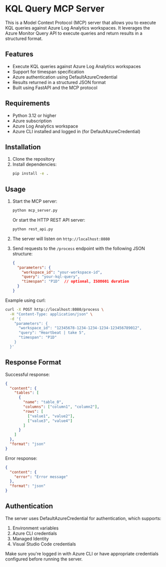 # KQL Query MCP Server

This is a Model Context Protocol (MCP) server that allows you to execute KQL queries against Azure Log Analytics workspaces. It leverages the Azure Monitor Query API to execute queries and return results in a structured format.

## Features

- Execute KQL queries against Azure Log Analytics workspaces
- Support for timespan specification
- Azure authentication using DefaultAzureCredential
- Results returned in a structured JSON format
- Built using FastAPI and the MCP protocol

## Requirements

- Python 3.12 or higher
- Azure subscription
- Azure Log Analytics workspace
- Azure CLI installed and logged in (for DefaultAzureCredential)

## Installation

1. Clone the repository
2. Install dependencies:
   ```bash
   pip install -e .
   ```

## Usage

1. Start the MCP server:
   ```bash
   python mcp_server.py
   ```

   Or start the HTTP REST API server:
   ```bash
   python rest_api.py
   ```

2. The server will listen on `http://localhost:8080`

3. Send requests to the `/process` endpoint with the following JSON structure:
   ```json
   {
     "parameters": {
       "workspace_id": "your-workspace-id",
       "query": "your-kql-query",
       "timespan": "P1D"  // optional, ISO8601 duration
     }
   }
   ```

Example using curl:
```bash
curl -X POST http://localhost:8080/process \
  -H "Content-Type: application/json" \
  -d '{
    "parameters": {
      "workspace_id": "12345678-1234-1234-1234-123456789012",
      "query": "Heartbeat | take 5",
      "timespan": "P1D"
    }
  }'
```

## Response Format

Successful response:
```json
{
  "content": {
    "tables": [
      {
        "name": "table_0",
        "columns": ["column1", "column2"],
        "rows": [
          ["value1", "value2"],
          ["value3", "value4"]
        ]
      }
    ]
  },
  "format": "json"
}
```

Error response:
```json
{
  "content": {
    "error": "Error message"
  },
  "format": "json"
}
```

## Authentication

The server uses DefaultAzureCredential for authentication, which supports:
1. Environment variables
2. Azure CLI credentials
3. Managed Identity
4. Visual Studio Code credentials

Make sure you're logged in with Azure CLI or have appropriate credentials configured before running the server.